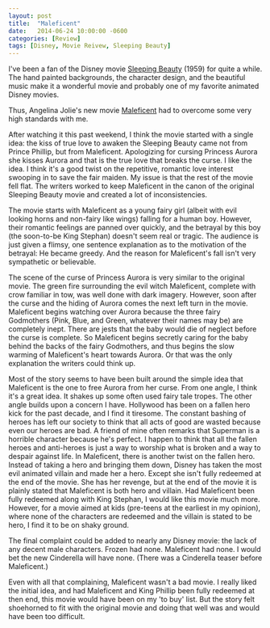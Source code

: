 ```yaml
---
layout: post
title:  "Maleficent"
date:   2014-06-24 10:00:00 -0600
categories: [Review]
tags: [Disney, Movie Reivew, Sleeping Beauty]
---
```


I've been a fan of the Disney movie [Sleeping Beauty](http://www.imdb.com/title/tt0053285/) (1959) for quite a while. The hand painted backgrounds, the character design, and the beautiful music make it a wonderful movie and probably one of my favorite animated Disney movies.

Thus, Angelina Jolie's new movie [Maleficent](http://www.imdb.com/title/tt1587310/) had to overcome some very high standards with me.

After watching it this past weekend, I think the movie started with a single idea: the kiss of true love to awaken the Sleeping Beauty came not from Prince Phillip, but from Maleficent. Apologizing for cursing Princess Aurora she kisses Aurora and that is the true love that breaks the curse. I like the idea. I think it's a good twist on the repetitive, romantic love interest swooping in to save the fair maiden. My issue is that the rest of the movie fell flat. The writers worked to keep Maleficent in the canon of the original Sleeping Beauty movie and created a lot of inconsistencies.

The movie starts with Maleficent as a young fairy girl (albeit with evil looking horns and non-fairy like wings) falling for a human boy. However, their romantic feelings are panned over quickly, and the betrayal by this boy (the soon-to-be King Stephan) doesn't seem real or tragic. The audience is just given a flimsy, one sentence explanation as to the motivation of the betrayal: He became greedy. And the reason for Maleficent's fall isn't very sympathetic or believable.

The scene of the curse of Princess Aurora is very similar to the original movie. The green fire surrounding the evil witch Maleficent, complete with crow familiar in tow, was well done with dark imagery. However, soon after the curse and the hiding of Aurora comes the next left turn in the movie. Maleficent begins watching over Aurora because the three fairy Godmothers (Pink, Blue, and Green, whatever their names may be) are completely inept. There are jests that the baby would die of neglect before the curse is complete. So Maleficent begins secretly caring for the baby behind the backs of the fairy Godmothers, and thus begins the slow warming of Maleficent's heart towards Aurora. Or that was the only explanation the writers could think up.

Most of the story seems to have been built around the simple idea that Maleficent is the one to free Aurora from her curse. From one angle, I think it's a great idea. It shakes up some often used fairy tale tropes. The other angle builds upon a concern I have. Hollywood has been on a fallen hero kick for the past decade, and I find it tiresome. The constant bashing of heroes has left our society to think that all acts of good are wasted because even our heroes are bad. A friend of mine often remarks that Superman is a horrible character because he's perfect. I happen to think that all the fallen heroes and anti-heroes is just a way to worship what is broken and a way to despair against life. In Maleficent, there is another twist on the fallen hero. Instead of taking a hero and bringing them down, Disney has taken the most evil animated villain and made her a hero. Except she isn't fully redeemed at the end of the movie. She has her revenge, but at the end of the movie it is plainly stated that Maleficent is both hero and villain. Had Maleficent been fully redeemed along with King Stephan, I would like this movie much more. However, for a movie aimed at kids (pre-teens at the earliest in my opinion), where none of the characters are redeemed and the villain is stated to be hero, I find it to be on shaky ground.

The final complaint could be added to nearly any Disney movie: the lack of any decent male characters. Frozen had none. Maleficent had none. I would bet the new Cinderella will have none. (There was a Cinderella teaser before Maleficent.)

Even with all that complaining, Maleficent wasn't a bad movie. I really liked the initial idea, and had Maleficent and King Phillip been fully redeemed at then end, this movie would have been on my 'to buy' list. But the story felt shoehorned to fit with the original movie and doing that well was and would have been too difficult.

